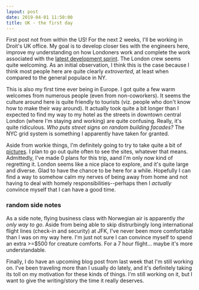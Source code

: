 ```yaml
---
layout: post
date: 2019-04-01 11:50:00
title: UK - the first day
---
```


First post not from within the US! For the next 2 weeks, I'll be
working in Droit's UK office. My goal is to develop closer ties with
the engineers here, improve my understanding on how Londoners work
and complete the work associated with the
[latest development sprint](https://github.com/droitfintech/nuvo/milestone/10).
The London crew seems quite welcoming. As an initial observation,
I think this is the case because I think most people here are
quite clearly _extroverted_, at least when compared to the general
populace in NY.

This is also my first time ever being in Europe. I got quite a few
warm welcomes from numerous people (even from non-coworkers). It
seems the culture around here is quite friendly to tourists (viz.
people who don't know how to make their way around). It actually
took quite a bit longer than I expected to find my way to my hotel
as the streets in downtown central London (where I'm staying and working)
are quite confusing. Really, it's quite ridiculous. _Who puts street
signs on random building facades?_ The NYC grid system is something
I apparently have taken for granted.

Aside from workie things, I'm definitely going to try to take
quite a bit of
[pictures](https://www.instagram.com/cjf_setbang/).
I plan to go out quite often to see the sites, whatever that means.
Admittedly, I've made 0 plans for this trip, aand I'm only now kind
of regretting it. London seems like a nice place to explore, and
it's quite large and diverse. Glad to have the chance to be here for
a while. Hopefully I can find a way to somehow calm my nerves of being
away from home and not having to deal with homely responsibilities--perhaps
then I _actually_ convince myself that I can have a good time.

### random side notes

As a side note, flying business class with Norwegian air is apparently
_the only way to go_. Aside from being able to skip distrurbingly long
international flight lines (check-in and security) at JFK, I've never
been more comfortable than I was on my way here. I'm just not sure I
can convince myself to spend an extra >=$500 for creature comforts.
For a 7 hour flight... maybe it's more understandable.

Finally, I do have an upcoming blog post from last week that I'm still
working on. I've been traveling more than I usually do lately, and it's
definitely taking its toll on my motivation for these kinds of things.
I'm still working on it, but I want to give the writing/story the time
it really deserves.
